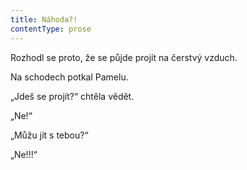 ```yaml
---
title: Náhoda?!
contentType: prose
---
```


Rozhodl se proto, že se půjde projít na čerstvý vzduch.

Na schodech potkal Pamelu.

„Jdeš se projít?“ chtěla vědět.

„Ne!“

„Můžu jít s tebou?“

„Ne!!!“
